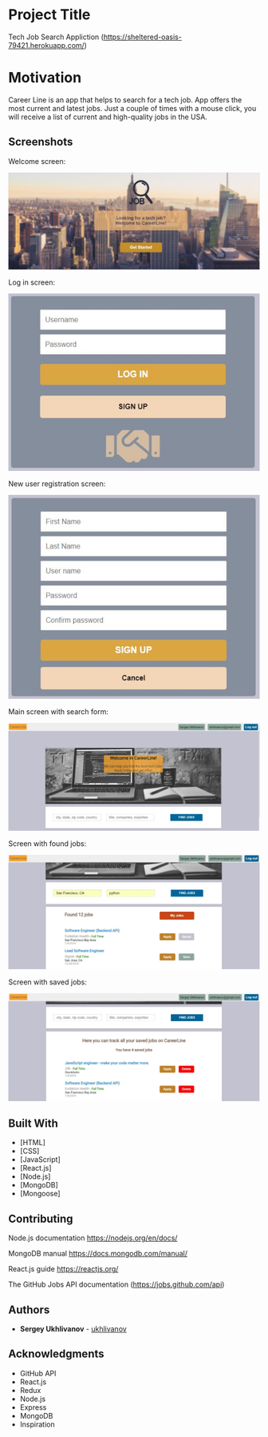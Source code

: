 # Project Title

Tech Job Search Appliction (https://sheltered-oasis-79421.herokuapp.com/)

# Motivation

Career Line is an app that helps to search for a tech job. App offers the most current and latest jobs. Just a couple of times with a mouse click, you will receive a list of current and high-quality jobs in the USA. 

## Screenshots

Welcome screen:

![search](public/img/initial.JPG)

Log in screen:

![search](public/img/login.JPG)

New user registration screen:

![search](public/img/signup.JPG)

Main screen with search form:

![search](public/img/form.JPG)

Screen with found jobs:

![search](public/img/jobs.JPG)

Screen with saved jobs:

![search](public/img/savedjobs.JPG)

## Built With

* [HTML]
* [CSS]
* [JavaScript]
* [React.js]
* [Node.js]
* [MongoDB]
* [Mongoose]

## Contributing

Node.js documentation
https://nodejs.org/en/docs/

MongoDB manual
https://docs.mongodb.com/manual/

React.js guide
https://reactjs.org/

The GitHub Jobs API documentation (https://jobs.github.com/api)

## Authors

* **Sergey Ukhlivanov** - [ukhlivanov](https://github.com/ukhlivanov/)

## Acknowledgments

* GitHub API
* React.js
* Redux
* Node.js
* Express
* MongoDB
* Inspiration
